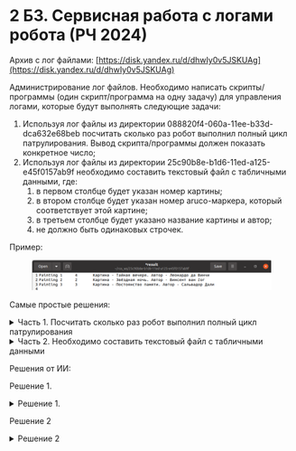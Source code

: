 # 2 Б3. Сервисная работа с логами робота (РЧ 2024)

Архив с лог файлами: [https://disk.yandex.ru/d/dhwIy0v5JSKUAg](https://disk.yandex.ru/d/dhwIy0v5JSKUAg)

Администрирование лог файлов. Необходимо написать скрипты/программы (один скрипт/программа на одну задачу) для управления логами, которые будут выполнять следующие задачи:

1. Используя лог файлы из директории 088820f4-060a-11ee-b33d-dca632e68beb посчитать сколько раз робот выполнил полный цикл патрулирования. Вывод скрипта/программы должен показать конкретное число;
2. Используя лог файлы из директории 25c90b8e-b1d6-11ed-a125-e45f0157ab9f необходимо составить текстовый файл с табличными данными, где:
   1. в первом столбце будет указан номер картины;
   2. в втором столбце будет указан номер aruco-маркера, который соответствует этой картине;
   3. в третьем столбце будет указано название картины и автор;
   4. не должно быть одинаковых строчек.

Пример:

<figure><img src="../../.gitbook/assets/image (1).png" alt=""><figcaption></figcaption></figure>

Самые простые решения:

<details>

<summary>Часть 1. Посчитать сколько раз робот выполнил полный цикл патрулирования</summary>

```python
file = open("путь к файлу")           #открываем файл. python видит его как массив строк
counter = 0                           #нужно посчитать циклы, поэтому создаем счетчик (изначально = 0)
for line in file:                     # для каждой строки в файле
    if('Goal reached Goal6' in line): #если в строке есть нужный текст
        counter = counter+1           # то прибавить к счетчику +1
print(counter)                        #в конце вывести счетчик
```



</details>

<details>

<summary>Часть 2. Необходимо составить текстовый файл с табличными данными</summary>



</details>



Решения от ИИ:

Решение 1.

<details>

<summary>Решение 1.</summary>



Можно просто посчитать, сколько раз робот достиг **первой точки (Goal1)** после **последней точки (Goal6)**. Это и будет количеством полных циклов.

#### Упрощенный алгоритм:

1. Найти все строки с `"Patrol: Goal reached Goal1"`.
2. Учесть только те случаи, когда перед `Goal1` был `Goal6` (то есть робот завершил цикл).
3. Общее количество таких вхождений — это число полных циклов.

#### Решение (простой Python-скрипт):

```python
with open('turtlebro_patrol-3.txt', 'r') as file:
    logs = file.readlines()

# Список всех достигнутых целей в порядке появления
goals = []
for line in logs:
    if "Patrol: Goal reached" in line:
        goal = line.split("Goal reached ")[1].strip()
        goals.append(goal)

# Считаем, сколько раз после Goal6 идет Goal1 (завершение цикла)
cycle_count = 0
for i in range(1, len(goals)):
    if goals[i] == "Goal1" and goals[i-1] == "Goal6":
        cycle_count += 1

print(f"Робот выполнил полный цикл патрулирования {cycle_count} раз(а).")
```

#### Вывод:

Скрипт выдаст что-то вроде:

```
Робот выполнил полный цикл патрулирования 10 раз(а).
```

</details>

Решение 2

<details>

<summary>Решение 2</summary>



**максимально простой код** для задания Б (без лишних проверок, в одну функцию):

```python
# Читаем логи
with open('aruco_detect_server-1.txt') as f:
    markers = [line.split()[-1] for line in f if "Have marker result:" in line]

with open('speech_service-3.txt') as f:
    paintings = [line.split("Картина - ")[1].strip() for line in f if "Start speech:" in line]

# Собираем уникальные записи
data = set()
for i in range(min(len(markers), len(paintings))):
    name, author = paintings[i].split(". Автор - ")
    data.add((markers[i], name, author))

# Записываем в файл
with open('paintings_table.txt', 'w') as f:
    f.write("Маркер\tНазвание\tАвтор\n")
    for marker, name, author in sorted(data):
        f.write(f"{marker}\t{name}\t{author}\n")
```

#### Как это работает:

1. **Чтение логов**:
   * Из `aruco_detect_server-1.txt` вытаскиваем номера маркеров.
   * Из `speech_service-3.txt` вытаскиваем строки с названиями картин и авторами.
2. **Обработка**:
   * Разбиваем строки с картинами на название и автора.
   * Объединяем маркеры и картины по порядку (предполагая, что они идут синхронно).
3. **Запись результата**:
   * Удаляем дубликаты через `set()`.
   * Сортируем по номеру маркера и записываем в файл.

#### Результат (файл `paintings_table.txt`):

Copy

```
Маркер  Название                    Автор
11      Постоянство памяти          Сальвадор Дали
12      Черный квадрат              Каземир Малевич
13      Мона Лиза                   Леонардо Да Винчи
14      Девушка с жемчужной серёжкой Ян Вермеер
15      Сикстинская мадонна         Рафаэль Санти
16      Ночной дозор                Рембрандт
17      Купание красного коня       Кузьма Сергеевич Петров-Водкин
18      Последний день Помпеи       Карл Павлович Брюллов
```

</details>

